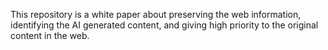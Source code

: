 This repository is a white paper about preserving the web information, identifying the AI generated content, and giving high priority to the original content in the web. 
